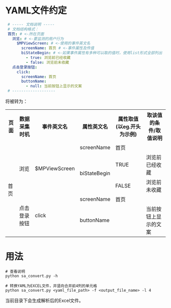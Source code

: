 
# YAML文件约定

```yaml
 # ----- 文档说明 -----
 # 文档结构格式：
 首页: # <-所在页面
   浏览: # <-要监测的用户行为
     $MPViewScreen: # <-使用的事件英文名
       screenName: 首页 # <-事件属性及传值
       biStateBegin: # <-如果事件属性有多种可以取的值时，使用list形式全部列出
         - true: 浏览前已经收藏
         - false: 浏览前未收藏
   点击登录按钮:
     click:
       screenName: 首页
       buttonName:
         - null: 当前按钮上显示的文案
 # -------------------
 ```
 将被转为：
<table>
  <tr>
    <th>页面</th>
    <th>数据采集时机</th>
    <th>事件英文名</th>
    <th>属性英文名</th>
    <th>属性取值(以eg.开头为示例)</th>
    <th>取该值的条件/取值说明</th>
  </tr>
  <tr>
    <td rowspan=5>首页</td>
    <td rowspan=3>浏览</td>
    <td rowspan=3>$MPViewScreen</td>
    <td>screenName</td>
    <td>首页</td>
    <td></td>
  </tr>
  <tr>
    <td rowspan=2>biStateBegin</td>
    <td>TRUE</td>
    <td>浏览前已经收藏</td>
  </tr>
  <tr>
    <td>FALSE</td>
    <td>浏览前未收藏</td>
  </tr>
  <tr>
    <td rowspan=2>点击登录按钮</td>
    <td rowspan=2>click</td>
    <td>screenName</td>
    <td>首页</td>
    <td></td>
  </tr>
  <tr>
    <td>buttonName</td>
    <td></td>
    <td>当前按钮上显示的文案</td>
  </tr>
</table>

# 用法


```
# 查看说明
python sa_convert.py -h

# 转换YAML为EXCEL文件，并竖向合并前4列的单元格
python sa_convert.py <yaml_file_path> -f <output_file_name> -l 4
```

当前目录下会生成解析后的Excel文件。
